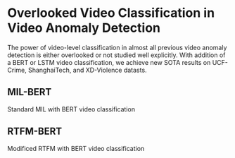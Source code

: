# Overlooked Video Classification in Video Anomaly Detection 

The power of video-level classification in almost all previous video anomaly detection is either overlooked or not studied well explicitly. With addition of a BERT or LSTM video classification, we achieve new SOTA results on UCF-Crime, ShanghaiTech, and XD-Violence datasts. 

## MIL-BERT 

Standard MIL with BERT video classification 

## RTFM-BERT 

Modificed RTFM with BERT video classification  


